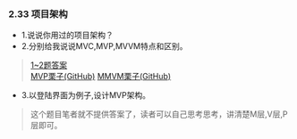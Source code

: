 ### 2.33 项目架构

- 1.说说你用过的项目架构？
- 2.分别给我说说MVC,MVP,MVVM特点和区别。

> [1~2题答案](https://www.cnblogs.com/younghao/p/5897702.html)  
> [MVP栗子(GitHub)](https://github.com/JessYanCoding/MVPArms)
> [MMVM栗子(GitHub)](https://github.com/goldze/MVVMHabit)

- 3.以登陆界面为例子,设计MVP架构。

> 这个题目笔者就不提供答案了，读者可以自己思考思考，讲清楚M层,V层,P层即可。